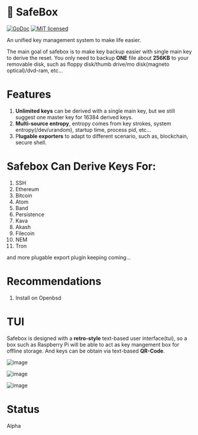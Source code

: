 # 🔐 SafeBox
[![GoDoc][1]][2] [![MIT licensed][3]][4]

[1]: https://godoc.org/github.com/xtaci/safebox?status.svg
[2]: https://pkg.go.dev/github.com/xtaci/safebox
[3]: https://img.shields.io/badge/license-MIT-blue.svg
[4]: LICENSE

An unified key management system to make life easier. 

The main goal of safebox is to make key backup easier with single main key to derive the reset. You only need to backup **ONE** file about **256KB** to your removable disk, such as floppy disk/thumb drive/mo disk(magneto optical)/dvd-ram, etc...

# Features

1. **Unlimited keys** can be derived with a single main key, but we still suggest one master key for 16384 derived keys.
2. **Multi-source entropy**, entropy comes from key strokes, system entropy(/dev/urandom), startup time, process pid, etc...
3. P**lugable exporters** to adapt to different scenario, such as, blockchain, secure shell.

# Safebox Can Derive Keys For:

1. SSH
2. Ethereum
3. Bitcoin
4. Atom
5. Band
6. Persistence
7. Kava
8. Akash
9. Filecoin
10. NEM
11. Tron

and more plugable export plugin keeping coming...


# Recommendations

1. Install on Openbsd

# TUI

Safebox is designed with a **retro-style** text-based user interface(tui), so a box such as Raspberry Pi will be able to act as key mangement box for offline storage. And keys can be obtain via text-based **QR-Code**.

![image](https://user-images.githubusercontent.com/2346725/117523871-35397500-afed-11eb-9cce-cce2635929e7.png)

![image](https://user-images.githubusercontent.com/2346725/116669957-c8612200-a9d1-11eb-8c16-1d0f340070c7.png)

![image](https://user-images.githubusercontent.com/2346725/116670086-e595f080-a9d1-11eb-92b1-b5724b5e764e.png)


# Status 

Alpha
